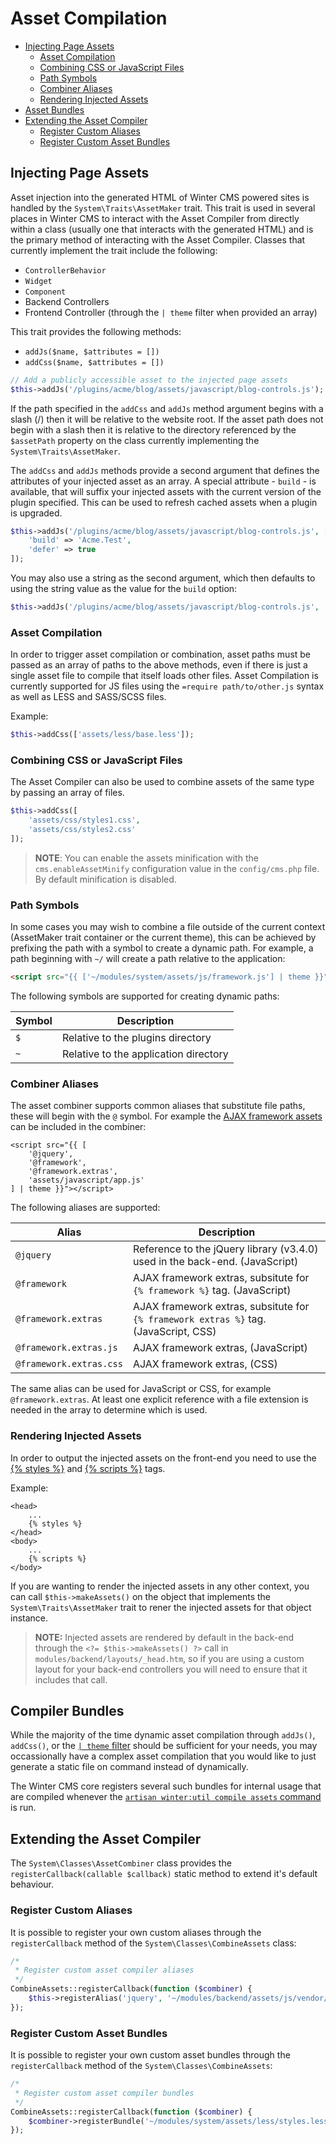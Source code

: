 # Asset Compilation

- [Injecting Page Assets](#injecting-page-assets)
    - [Asset Compilation](#asset-compilation)
    - [Combining CSS or JavaScript Files](#combine-css-javascript)
    - [Path Symbols](#path-symbols)
    - [Combiner Aliases](#combiner-aliases)
    - [Rendering Injected Assets](#rendering-injected-assets)
- [Asset Bundles](#compiler-bundles)
- [Extending the Asset Compiler](#extending-compiler)
    - [Register Custom Aliases](#extend-register-alias)
    - [Register Custom Asset Bundles](#extend-register-bundle)

<a name="injecting-page-assets"></a>
## Injecting Page Assets

Asset injection into the generated HTML of Winter CMS powered sites is handled by the `System\Traits\AssetMaker` trait. This trait is used in several places in Winter CMS to interact with the Asset Compiler from directly within a class (usually one that interacts with the generated HTML) and is the primary method of interacting with the Asset Compiler. Classes that currently implement the trait include the following:

- `ControllerBehavior`
- `Widget`
- `Component`
- Backend Controllers
- Frontend Controller (through the `| theme` filter when provided an array)

This trait provides the following methods:

- `addJs($name, $attributes = [])`
- `addCss($name, $attributes = [])`

```php
// Add a publicly accessible asset to the injected page assets
$this->addJs('/plugins/acme/blog/assets/javascript/blog-controls.js');
```

If the path specified in the `addCss` and `addJs` method argument begins with a slash (/) then it will be relative to the website root. If the asset path does not begin with a slash then it is relative to the directory referenced by the `$assetPath` property on the class currently implementing the `System\Traits\AssetMaker`.

The `addCss` and `addJs` methods provide a second argument that defines the attributes of your injected asset as an array. A special attribute - `build` - is available, that will suffix your injected assets with the current version of the plugin specified. This can be used to refresh cached assets when a plugin is upgraded.

```php
$this->addJs('/plugins/acme/blog/assets/javascript/blog-controls.js', [
    'build' => 'Acme.Test',
    'defer' => true
]);
```

You may also use a string as the second argument, which then defaults to using the string value as the value for the `build` option:

```php
$this->addJs('/plugins/acme/blog/assets/javascript/blog-controls.js', 'Acme.Test');
```

<a name="asset-compilation"></a>
### Asset Compilation

In order to trigger asset compilation or combination, asset paths must be passed as an array of paths to the above methods, even if there is just a single asset file to compile that itself loads other files. Asset Compilation is currently supported for JS files using the `=require path/to/other.js` syntax as well as LESS and SASS/SCSS files.

Example:

```php
$this->addCss(['assets/less/base.less']);
```

<a name="combine-css-javascript"></a>
### Combining CSS or JavaScript Files

The Asset Compiler can also be used to combine assets of the same type by passing an array of files.

```php
$this->addCss([
    'assets/css/styles1.css',
    'assets/css/styles2.css'
]);
```

> **NOTE**: You can enable the assets minification with the `cms.enableAssetMinify` configuration value in the `config/cms.php` file. By default minification is disabled.

<a name="external-combiner-paths"></a>
### Path Symbols

In some cases you may wish to combine a file outside of the current context (AssetMaker trait container or the current theme), this can be achieved by prefixing the path with a symbol to create a dynamic path. For example, a path beginning with `~/` will create a path relative to the application:

```html
<script src="{{ ['~/modules/system/assets/js/framework.js'] | theme }}"></script>
```

The following symbols are supported for creating dynamic paths:

Symbol | Description
------------- | -------------
`$` | Relative to the plugins directory
`~` | Relative to the application directory

<a name="combiner-aliases"></a>
### Combiner Aliases

The asset combiner supports common aliases that substitute file paths, these will begin with the `@` symbol. For example the [AJAX framework assets](../ajax/introduction#framework-script) can be included in the combiner:

    <script src="{{ [
        '@jquery',
        '@framework',
        '@framework.extras',
        'assets/javascript/app.js'
    ] | theme }}"></script>

The following aliases are supported:

Alias | Description
------------- | -------------
`@jquery` | Reference to the jQuery library (v3.4.0) used in the back-end. (JavaScript)
`@framework` | AJAX framework extras, subsitute for `{% framework %}` tag. (JavaScript)
`@framework.extras` | AJAX framework extras, subsitute for `{% framework extras %}` tag. (JavaScript, CSS)
`@framework.extras.js` | AJAX framework extras, (JavaScript)
`@framework.extras.css` | AJAX framework extras, (CSS)

The same alias can be used for JavaScript or CSS, for example `@framework.extras`. At least one explicit reference with a file extension is needed in the array to determine which is used.

<a name="rendering-injected-assets"></a>
### Rendering Injected Assets

In order to output the injected assets on the front-end you need to use the [{% styles %}](../markup/tag-styles) and [{% scripts %}](../markup/tag-scripts) tags.

Example:

```twig
<head>
    ...
    {% styles %}
</head>
<body>
    ...
    {% scripts %}
</body>
```

If you are wanting to render the injected assets in any other context, you can call `$this->makeAssets()` on the object that implements the `System\Traits\AssetMaker` trait to rener the injected assets for that object instance.

> **NOTE:** Injected assets are rendered by default in the back-end through the `<?= $this->makeAssets() ?>` call in `modules/backend/layouts/_head.htm`, so if you are using a custom layout for your back-end controllers you will need to ensure that it includes that call.

<a name="compiler-bundles"></a>
## Compiler Bundles

While the majority of the time dynamic asset compilation through `addJs()`, `addCss()`, or the [`| theme` filter](../markup/filter-theme) should be sufficient for your needs, you may occassionally have a complex asset compilation that you would like to just generate a static file on command instead of dynamically.

The Winter CMS core registers several such bundles for internal usage that are compiled whenever the [`artisan winter:util compile assets` command](console/commands#winter-util-command) is run.

<a name="extending-compiler"></a>
## Extending the Asset Compiler

The `System\Classes\AssetCombiner` class provides the `registerCallback(callable $callback)` static method to extend it's default behaviour.

<a name="extend-register-alias"></a>
### Register Custom Aliases

It is possible to register your own custom aliases through the `registerCallback` method of the `System\Classes\CombineAssets` class:

```php
/*
 * Register custom asset compiler aliases
 */
CombineAssets::registerCallback(function ($combiner) {
    $this->registerAlias('jquery', '~/modules/backend/assets/js/vendor/jquery-and-migrate.min.js');
});
```
<a name="extend-register-bundle"></a>
### Register Custom Asset Bundles

It is possible to register your own custom asset bundles through the `registerCallback` method of the `System\Classes\CombineAssets`:

```php
/*
 * Register custom asset compiler bundles
 */
CombineAssets::registerCallback(function ($combiner) {
    $combiner->registerBundle('~/modules/system/assets/less/styles.less', '$/myauthor/myplugin/assets/css/generate-styles.css');
});
```
